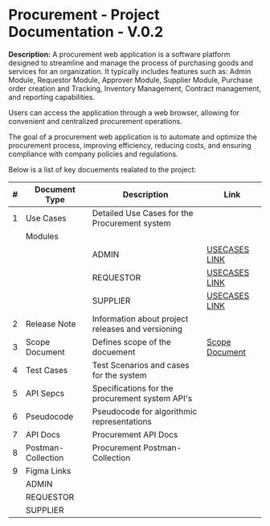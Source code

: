 # Procurement - Project Documentation - V.0.2

**Description:** A procurement web application is a software platform designed to streamline and manage the process of purchasing goods and services for an organization. It typically includes features such as: Admin Module, Requestor Module, Approver Module, Supplier Module, Purchase order creation and Tracking, Inventory Management, Contract management, and reporting capabilities. 

Users can access the application through a web browser, allowing for convenient and centralized procurement operations. 

The goal of a procurement web application is to automate and optimize the procurement process, improving efficiency, reducing costs, and ensuring compliance with company policies and regulations. 


Below is a list of key docuements realated to the project:

| # |Document Type | Description | Link | 
|---|--------------|-------------|------|
| 1 | Use Cases | Detailed Use Cases for the Procurement system |
|   | Modules |
|   |         | ADMIN | [USECASES LINK](https://github.com/suhaib7772/Procurement-0.2/tree/main/ADMIN%20USECASES)|
|   |         | REQUESTOR | [USECASES LINK]()|
|   |         | SUPPLIER  | [USECASES LINK]()|
| 2 | Release Note | Information about project releases and versioning |
| 3 | Scope Document | Defines scope of the docuement | [Scope Document](https://github.com/suhaib7772/Procurement-0.2/blob/main/scope%20document/Release%20Scope%20Docuement%20v0.0.2.md) |
| 4 | Test Cases | Test Scenarios and cases for the system | 
| 5 | API Sepcs | Specifications for the procurement system API's |
| 6 | Pseudocode | Pseudocode for algorithmic representations |
| 7 | API Docs | Procurement API Docs |
| 8 | Postman-Collection | Procurement Postman-Collection |
| 9 | Figma Links |
|   | ADMIN |
|   | REQUESTOR |
|   | SUPPLIER |

